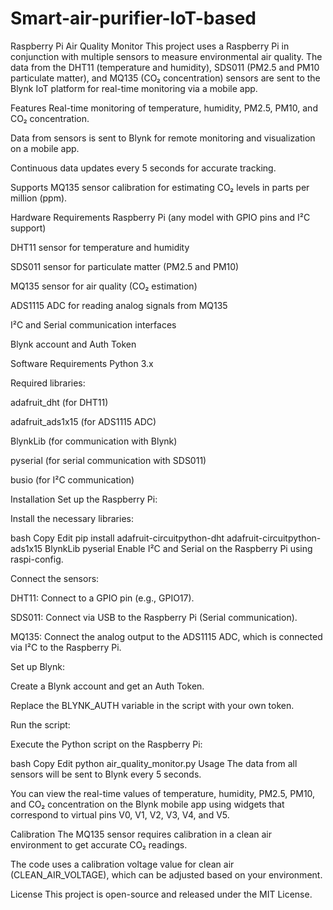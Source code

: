 # Smart-air-purifier-IoT-based
Raspberry Pi Air Quality Monitor This project uses a Raspberry Pi in conjunction with multiple sensors to measure environmental air quality. The data from the DHT11 (temperature and humidity), SDS011 (PM2.5 and PM10 particulate matter), and MQ135 (CO₂ concentration) sensors are sent to the Blynk IoT platform for real-time monitoring via a mobile app.

Features Real-time monitoring of temperature, humidity, PM2.5, PM10, and CO₂ concentration.

Data from sensors is sent to Blynk for remote monitoring and visualization on a mobile app.

Continuous data updates every 5 seconds for accurate tracking.

Supports MQ135 sensor calibration for estimating CO₂ levels in parts per million (ppm).

Hardware Requirements Raspberry Pi (any model with GPIO pins and I²C support)

DHT11 sensor for temperature and humidity

SDS011 sensor for particulate matter (PM2.5 and PM10)

MQ135 sensor for air quality (CO₂ estimation)

ADS1115 ADC for reading analog signals from MQ135

I²C and Serial communication interfaces

Blynk account and Auth Token

Software Requirements Python 3.x

Required libraries:

adafruit_dht (for DHT11)

adafruit_ads1x15 (for ADS1115 ADC)

BlynkLib (for communication with Blynk)

pyserial (for serial communication with SDS011)

busio (for I²C communication)

Installation Set up the Raspberry Pi:

Install the necessary libraries:

bash Copy Edit pip install adafruit-circuitpython-dht adafruit-circuitpython-ads1x15 BlynkLib pyserial Enable I²C and Serial on the Raspberry Pi using raspi-config.

Connect the sensors:

DHT11: Connect to a GPIO pin (e.g., GPIO17).

SDS011: Connect via USB to the Raspberry Pi (Serial communication).

MQ135: Connect the analog output to the ADS1115 ADC, which is connected via I²C to the Raspberry Pi.

Set up Blynk:

Create a Blynk account and get an Auth Token.

Replace the BLYNK_AUTH variable in the script with your own token.

Run the script:

Execute the Python script on the Raspberry Pi:

bash Copy Edit python air_quality_monitor.py Usage The data from all sensors will be sent to Blynk every 5 seconds.

You can view the real-time values of temperature, humidity, PM2.5, PM10, and CO₂ concentration on the Blynk mobile app using widgets that correspond to virtual pins V0, V1, V2, V3, V4, and V5.

Calibration The MQ135 sensor requires calibration in a clean air environment to get accurate CO₂ readings.

The code uses a calibration voltage value for clean air (CLEAN_AIR_VOLTAGE), which can be adjusted based on your environment.

License This project is open-source and released under the MIT License.
